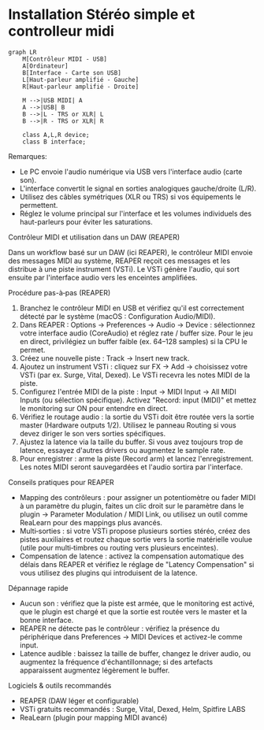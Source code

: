 # Installation Stéréo simple et controlleur midi

```mermaid
graph LR
	M[Contrôleur MIDI - USB]
	A[Ordinateur]
	B[Interface - Carte son USB]
	L[Haut-parleur amplifié - Gauche]
	R[Haut-parleur amplifié - Droite]

	M -->|USB MIDI| A
	A -->|USB| B
	B -->|L - TRS or XLR| L
	B -->|R - TRS or XLR| R

	class A,L,R device;
	class B interface;
```

Remarques:

- Le PC envoie l'audio numérique via USB vers l'interface audio (carte son).
- L'interface convertit le signal en sorties analogiques gauche/droite (L/R).
- Utilisez des câbles symétriques (XLR ou TRS) si vos équipements le permettent.
- Réglez le volume principal sur l'interface et les volumes individuels des haut-parleurs pour éviter les saturations.


Contrôleur MIDI et utilisation dans un DAW (REAPER)

Dans un workflow basé sur un DAW (ici REAPER), le contrôleur MIDI envoie des messages MIDI au système, REAPER reçoit ces messages et les distribue à une piste instrument (VSTi). Le VSTi génère l'audio, qui sort ensuite par l'interface audio vers les enceintes amplifiées.

Procédure pas-à‑pas (REAPER)

1. Branchez le contrôleur MIDI en USB et vérifiez qu'il est correctement détecté par le système (macOS : Configuration Audio/MIDI).
2. Dans REAPER : Options → Preferences → Audio → Device : sélectionnez votre interface audio (CoreAudio) et réglez rate / buffer size. Pour le jeu en direct, privilégiez un buffer faible (ex. 64–128 samples) si la CPU le permet.
3. Créez une nouvelle piste : Track → Insert new track.
4. Ajoutez un instrument VSTi : cliquez sur FX → Add → choisissez votre VSTi (par ex. Surge, Vital, Dexed). Le VSTi recevra les notes MIDI de la piste.
5. Configurez l'entrée MIDI de la piste : Input → MIDI Input → All MIDI Inputs (ou sélection spécifique). Activez "Record: input (MIDI)" et mettez le monitoring sur ON pour entendre en direct.
6. Vérifiez le routage audio : la sortie du VSTi doit être routée vers la sortie master (Hardware outputs 1/2). Utilisez le panneau Routing si vous devez diriger le son vers sorties spécifiques.
7. Ajustez la latence via la taille du buffer. Si vous avez toujours trop de latence, essayez d'autres drivers ou augmentez le sample rate.
8. Pour enregistrer : arme la piste (Record arm) et lancez l'enregistrement. Les notes MIDI seront sauvegardées et l'audio sortira par l'interface.

Conseils pratiques pour REAPER

- Mapping des contrôleurs : pour assigner un potentiomètre ou fader MIDI à un paramètre du plugin, faites un clic droit sur le paramètre dans le plugin → Parameter Modulation / MIDI Link, ou utilisez un outil comme ReaLearn pour des mappings plus avancés.
- Multi‑sorties : si votre VSTi propose plusieurs sorties stéréo, créez des pistes auxiliaires et routez chaque sortie vers la sortie matérielle voulue (utile pour multi‑timbres ou routing vers plusieurs enceintes).
- Compensation de latence : activez la compensation automatique des délais dans REAPER et vérifiez le réglage de "Latency Compensation" si vous utilisez des plugins qui introduisent de la latence.

Dépannage rapide

- Aucun son : vérifiez que la piste est armée, que le monitoring est activé, que le plugin est chargé et que la sortie est routée vers le master et la bonne interface.
- REAPER ne détecte pas le contrôleur : vérifiez la présence du périphérique dans Preferences → MIDI Devices et activez-le comme input.
- Latence audible : baissez la taille de buffer, changez le driver audio, ou augmentez la fréquence d'échantillonnage; si des artefacts apparaissent augmentez légèrement le buffer.

Logiciels & outils recommandés

- REAPER (DAW léger et configurable)  
- VSTi gratuits recommandés : Surge, Vital, Dexed, Helm, Spitfire LABS 
- ReaLearn (plugin pour mapping MIDI avancé)


